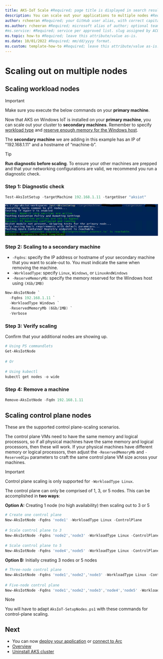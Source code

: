 ```yaml
---
title: AKS-IoT Scale #Required; page title is displayed in search results. Include the brand.
description: You can scale out your applications to multiple nodes #Required; article description that is displayed in search results. 
author: rcheeran #Required; your GitHub user alias, with correct capitalization.
ms.author: rcheeran #Required; microsoft alias of author; optional team alias.
#ms.service: #Required; service per approved list. slug assigned by ACOM.
ms.topic: how-to #Required; leave this attribute/value as-is.
ms.date: 10/01/2022 #Required; mm/dd/yyyy format.
ms.custom: template-how-to #Required; leave this attribute/value as-is.
---
```



# Scaling out on multiple nodes

## Scaling workload nodes

> [!IMPORTANT]
> Make sure you execute the below commands on your **primary machine**.

Now that AKS on Windows IoT is installed on your **primary machine**, you can scale out your cluster to **secondary machines**. Remember to specify [workload type](./aks-lite-concept.md) and [reserve enough memory for the Windows host](./aks-lite-concept.md).

The **secondary machine** we are adding in this example has an IP of "192.168.1.11" and a hostname of “machine-b”.

> [!TIP]
> **Run diagnostic before scaling**. To ensure your other machines are prepped and that your networking configurations are valid, we recommend you run a diagnostic check.

### Step 1: Diagnostic check

```powershell
Test-AksIotSetup -targetMachine 192.168.1.11 -targetUser "aksiot"
```

![diagnostic](media/aks-lite/diagnostic-test.png)

<!-- > > [!NOTE] If your secondary machine(s) did not pass the diagnostic, make sure you have followed the [steps to prep your secondary machine(s)](#set-up-secondary-machines-for-scale-out). -->

### Step 2: Scaling to a secondary machine

- `-Fqdns`: specify the IP address or hostname of your secondary machine that you want to scale-out to. You must indicate the same when removing the machine.
- `-WorkloadType`: specify `Linux`, `Windows`, or `LinuxAndWindows`
- `-ReserveMemoryMb`: specify the memory reserved for the Windows host using `(XGb/1MB)`

```powershell
New-AksIotNode `
  -Fqdns 192.168.1.11 `
  -WorkloadType Windows `
  -ReservedMemoryMb (6Gb/1MB) `
  -Verbose
```

### Step 3: Verify scaling

Confirm that your additional nodes are showing up.

```powershell
# Using PS commandlets
Get-AksIotNode

# Or

# Using kubectl
kubectl get nodes -o wide
```

### Step 4: Remove a machine

```powershell
Remove-AksIotNode -Fqdn 192.168.1.11
```

## Scaling control plane nodes

These are the supported control plane-scaling scenarios.

The control plane VMs need to have the same memory and logical processors, so if all physical machines have the same memory and logical processors, then these will work. If your physical machines have different memory or logical processors, then adjust the `-ReservedMemoryMb` and `-ReservedCpu` parameters to craft the same control plane VM size across your machines.

> [!IMPORTANT]
> Control plane scaling is only supported for `-WorkloadType Linux`.

The control plane can only be comprised of 1, 3, or 5 nodes. This can be accomplished in **two ways**:

**Option A:** Creating 1 node (no high availability) then scaling out to 3 or 5

```powershell
# Create one control plane
New-AksIotNode -Fqdns 'node1' -WorkloadType Linux -ControlPlane
​
# Scale control plane to 3
New-AksIotNode -Fqdns 'node2','node3' -WorkloadType Linux -ControlPlane
​
# Scale control plane to 5
New-AksIotNode -Fqdns 'node4','node5' -WorkloadType Linux -ControlPlane
```

**Option B:** Initially creating 3 nodes or 5 nodes

```powershell
# Three-node control plane
New-AksIotNode -Fqdns 'node1','node2','node3' -WorkloadType Linux -ControlPlane

# Five-node control plane
New-AksIotNode -Fqdns 'node1','node2','node3','node4','node5' -WorkloadType Linux -ControlPlane
```

> [!NOTE]
> You will have to adapt `AksIoT-SetupNodes.ps1` with these commands for control-plane scaling.

## Next

- You can now [deploy your application](/docs/deploying-workloads.md) or [connect to Arc](/docs/connect-to-arc.md)
- [Overview](aks-lite-overview.md)
- [Uninstall AKS cluster](aks-lite-howto-uninstall.md)

<!--
Remove all the comments in this template before you sign-off or merge to the 
main branch.
-->
